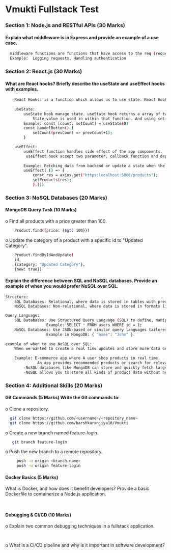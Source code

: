 
# Vmukti Fullstack Test

### Section 1: Node.js and RESTful APIs (30 Marks)
#### Explain what middleware is in Express and provide an example of a use case.

```bash
  middleware functions are functions that have access to the req (request), res (response), and next objects. 
  Example:  Logging requests, Handling authentication
```

### Section 2: React.js (30 Marks) 
#### What are React hooks? Briefly describe the useState and useEffect hooks with examples.  
```bash
    React Hooks: is a function which allows us to use state. React Hooks provides side effects, manage state without writing a class components.
    
    useState:
        useState hook manage state. useState hook returns a array of two element. first is state value and second element is function.
            State-value is used in within that function. And using set-function we change the value of the state.
        Example: const [count, setCount] = useState(0)
        const handelButton() {
            setCount(prevCount => prevCount+1);
        }

    useEffect:
        useEffect function handles side effect of the app components.
         useEffect hook accept two parameter, callback function and dependencies (optional). 
        
        Example: Fetching data from backend or update a state when the dependencies get change.
        useEffect( () => {
            const res = axios.get("https:localhost:5000/products");
            setProducts(res);
            },[])

```

### Section 3: NoSQL Databases (20 Marks)
#### MongoDB Query Task (10 Marks) 
o Find all products with a price greater than 100. 
```bash
    Product.find({price: {$gt: 100}})
```
o Update the category of a product with a specific id to "Updated Category".
```bash
    Product.findByIdAndUpdate(
    id, 
    {category: "Updated Category"}, 
    {new: true})
```

#### Explain the difference between SQL and NoSQL databases. Provide an example of when you would prefer NoSQL over SQL.
```bash
Structure:
    SQL Databases: Relational, where data is stored in tables with predefined rows and columns.
    NoSQL Databases: Non-relational, where data is stored in formats like key-value pairs, documents, wide-columns, or graphs.

Query Language:
    SQL Databases: Use Structured Query Language (SQL) to define, manipulate, and query data.
                  Example: SELECT * FROM users WHERE id = 1;
    NoSQL Databases: Use JSON-based or similar query languages tailored to the database type.
                  Example in MongoDB: { "name": "John" }.
     
example of when to use NoSQL over SQL:
    When we wanted to create a real time updates and store more data or retrive more data from database. Then use NOSQL.
    
    Example: E-commerce app where A user shop products in real time.
              An app provides recommended products or search for relevant products.
        -NoSQL databases like MongoDB can store and quickly fetch large amounts of user
        -NoSQL allows you to store all kinds of product data without needing a fixed table structure. 
```

### Section 4: Additional Skills (20 Marks) 
#### Git Commands (5 Marks) Write the Git commands to: 
o Clone a repository.

```bash
  git clone https://github.com/<username>/<repoitory_name>
  git clone https://github.com/harshkaranjiya10/Vmukti
``` 

o Create a new branch named feature-login. 
```bash
   git branch feature-login
``` 

o Push the new branch to a remote repository. 
```bash 
     push -u origin <branch-name>
     push -u origin feature-login
```

#### Docker Basics (5 Marks) 
What is Docker, and how does it benefit developers? Provide a basic Dockerfile to containerize a Node.js application. 
```bash 
     
```

#### Debugging & CI/CD (10 Marks) 
o Explain two common debugging techniques in a fullstack application. 
```bash 
     
```
o What is a CI/CD pipeline and why is it important in software development?
```bash
  
```  
